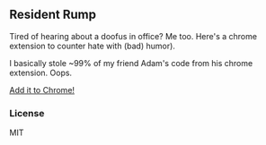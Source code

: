 ## Resident Rump

Tired of hearing about a doofus in office? Me too.  Here's a chrome extension to counter hate with (bad) humor).

I basically stole ~99% of my friend Adam's code from his chrome extension.  Oops.

[Add it to Chrome!](https://chrome.google.com/webstore/detail/hardly-know-er/ehpngihhomcecdoofjllacncnkhhihlh)

### License

MIT
